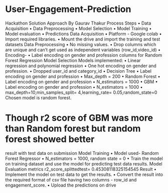 # User-Engagement-Prediction

Hackathon Solution Approach
By Gaurav Thakur
Process Steps
• Data Acquisition
• Data Preprocessing
• Model Selection
• Model Training
• Model evaluation
• Predictions
Data Acquisition
• Platform - Google colab
• Import required libraries.
• Mount the drive and import the training and test datasets
Data Preprocessing
• No missing values.
• Drop columns which are unique and can’t get used as independent variables
(row_id,video_id)
• Encoding-
• Label encoding on gender and profession columns for Random Forest Regression
Model Selection
Models implemented:
• Linear regression and polynomial regression
• One hot encoding on gender and profession.
• Dropped user_id and category_id
• Decision Tree
• Label encoding on gender and profession
• Max_depth = 200
• Random Forest
• Label encoding on gender and profession
• N_estimators = 1000
• GBM
• Label encoding on gender and profession
• N_estimators = 1000
• max_depth=10,min_samples_split= 4,learning_rate= 0.05,random_state=0
Chosen model is random forest.
# Though r2 score of GBM was more than Random forest but random forest showed better
result with test data on submission
Model Training
• Model used- Random Forest Regressor
• N_estimators = 1000, random state = 0
• Train the model on training dataset and use the model for predicting test data results.
Model Evaluation metrics
r2_score_splittedtest= 0.45308118325154545
Result
• Implement the model on test data to get the results.
• Convert the result into the required format of csv file having two columns - row_id and
engagement_score.
• Upload the predictions on drive

